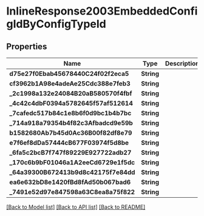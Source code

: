 # InlineResponse2003EmbeddedConfigIdByConfigTypeId

## Properties
Name | Type | Description | Notes
------------ | ------------- | ------------- | -------------
**d75e27f0Ebab45678440C24f02f2eca5** | **String** |  | [optional] 
**cf3962b1A98e4adeAe25Cdc388e7feb3** | **String** |  | [optional] 
**_2c1998a132e24084B20aB580570f4fbf** | **String** |  | [optional] 
**_4c42c4dbF0394a5782645f57af512614** | **String** |  | [optional] 
**_7cafedc517b84c1e8b6f0d9bc1b4b7bc** | **String** |  | [optional] 
**_714a918a79354b4f82c3Afbadcd9e59b** | **String** |  | [optional] 
**b1582680Ab7b45d0Ac36B00f82df8e79** | **String** |  | [optional] 
**e7f6ef8dDa57444cB677F03974f5d8be** | **String** |  | [optional] 
**_6fa5c2bcB7f747f89229E927722adb27** | **String** |  | [optional] 
**_170c6b9bF01046a1A2eeCd6729e1f5dc** | **String** |  | [optional] 
**_64a39300B672413b9d8c42175f7e84dd** | **String** |  | [optional] 
**ea6e632bD8e1420fBd8fAd50b067bad6** | **String** |  | [optional] 
**_7491e52d97e847598a63C8ea8a75f822** | **String** |  | [optional] 

[[Back to Model list]](../README.md#documentation-for-models) [[Back to API list]](../README.md#documentation-for-api-endpoints) [[Back to README]](../README.md)


